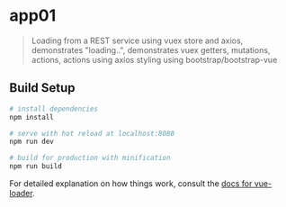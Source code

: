 # app01

> Loading from a REST service using vuex store and axios,
> demonstrates "loading..",
> demonstrates vuex getters, mutations, actions,
> actions using axios
> styling using bootstrap/bootstrap-vue


## Build Setup

``` bash
# install dependencies
npm install

# serve with hot reload at localhost:8080
npm run dev

# build for production with minification
npm run build
```

For detailed explanation on how things work, consult the [docs for vue-loader](http://vuejs.github.io/vue-loader).
